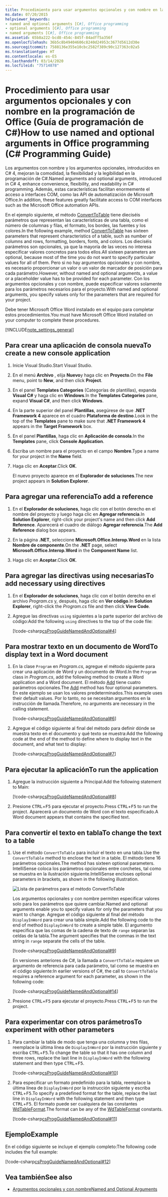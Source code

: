 ```yaml
---
title: Procedimiento para usar argumentos opcionales y con nombre en la programación de Office - Guía de programación de C#
ms.date: 07/20/2015
helpviewer_keywords:
- named and optional arguments [C#], Office programming
- optional arguments [C#], Office programming
- named arguments [C#], Office programming
ms.assetid: 65b8a222-bcd8-454c-845f-84adff5a356f
ms.openlocfilehash: 36b5c8b49404606c8240d24953c3677d5612d30e
ms.sourcegitcommit: 7588136e355e10cbc2582f389c90c127363c02a5
ms.translationtype: HT
ms.contentlocale: es-ES
ms.lasthandoff: 03/14/2020
ms.locfileid: "75714878"
---
```

# <a name="how-to-use-named-and-optional-arguments-in-office-programming-c-programming-guide"></a><span data-ttu-id="ebed7-102">Procedimiento para usar argumentos opcionales y con nombre en la programación de Office (Guía de programación de C#)</span><span class="sxs-lookup"><span data-stu-id="ebed7-102">How to use named and optional arguments in Office programming (C# Programming Guide)</span></span>

<span data-ttu-id="ebed7-103">Los argumentos con nombre y los argumentos opcionales, introducidos en C# 4, mejoran la comodidad, la flexibilidad y la legibilidad en la programación de C#.</span><span class="sxs-lookup"><span data-stu-id="ebed7-103">Named arguments and optional arguments, introduced in C# 4, enhance convenience, flexibility, and readability in C# programming.</span></span> <span data-ttu-id="ebed7-104">Además, estas características facilitan enormemente el acceso a interfaces COM, como las API de automatización de Microsoft Office.</span><span class="sxs-lookup"><span data-stu-id="ebed7-104">In addition, these features greatly facilitate access to COM interfaces such as the Microsoft Office automation APIs.</span></span>

<span data-ttu-id="ebed7-105">En el ejemplo siguiente, el método [ConvertToTable](<xref:Microsoft.Office.Interop.Word.Range.ConvertToTable%2A>) tiene dieciséis parámetros que representan las características de una tabla, como el número de columnas y filas, el formato, los bordes, las fuentes y los colores.</span><span class="sxs-lookup"><span data-stu-id="ebed7-105">In the following example, method [ConvertToTable](<xref:Microsoft.Office.Interop.Word.Range.ConvertToTable%2A>) has sixteen parameters that represent characteristics of a table, such as number of columns and rows, formatting, borders, fonts, and colors.</span></span> <span data-ttu-id="ebed7-106">Los dieciséis parámetros son opcionales, ya que la mayoría de las veces no interesa especificar valores concretos para todos ellos.</span><span class="sxs-lookup"><span data-stu-id="ebed7-106">All sixteen parameters are optional, because most of the time you do not want to specify particular values for all of them.</span></span> <span data-ttu-id="ebed7-107">Pero si no hay argumentos opcionales y con nombre, es necesario proporcionar un valor o un valor de marcador de posición para cada parámetro.</span><span class="sxs-lookup"><span data-stu-id="ebed7-107">However, without named and optional arguments, a value or a placeholder value has to be provided for each parameter.</span></span> <span data-ttu-id="ebed7-108">Con los argumentos opcionales y con nombre, puede especificar valores solamente para los parámetros necesarios para el proyecto.</span><span class="sxs-lookup"><span data-stu-id="ebed7-108">With named and optional arguments, you specify values only for the parameters that are required for your project.</span></span>

<span data-ttu-id="ebed7-109">Debe tener Microsoft Office Word instalado en el equipo para completar estos procedimientos.</span><span class="sxs-lookup"><span data-stu-id="ebed7-109">You must have Microsoft Office Word installed on your computer to complete these procedures.</span></span>

[!INCLUDE[note_settings_general](~/includes/note-settings-general-md.md)]

## <a name="to-create-a-new-console-application"></a><span data-ttu-id="ebed7-110">Para crear una aplicación de consola nueva</span><span class="sxs-lookup"><span data-stu-id="ebed7-110">To create a new console application</span></span>

1. <span data-ttu-id="ebed7-111">Inicie Visual Studio.</span><span class="sxs-lookup"><span data-stu-id="ebed7-111">Start Visual Studio.</span></span>

2. <span data-ttu-id="ebed7-112">En el menú **Archivo** , elija **Nuevo**y haga clic en **Proyecto**.</span><span class="sxs-lookup"><span data-stu-id="ebed7-112">On the **File** menu, point to **New**, and then click **Project**.</span></span>

3. <span data-ttu-id="ebed7-113">En el panel **Templates Categories** (Categorías de plantillas), expanda **Visual C#** y haga clic en **Windows**.</span><span class="sxs-lookup"><span data-stu-id="ebed7-113">In the **Templates Categories** pane, expand **Visual C#**, and then click **Windows**.</span></span>

4. <span data-ttu-id="ebed7-114">En la parte superior del panel **Plantillas**, asegúrese de que **.NET Framework 4** aparece en el cuadro **Plataforma de destino**.</span><span class="sxs-lookup"><span data-stu-id="ebed7-114">Look in the top of the **Templates** pane to make sure that **.NET Framework 4** appears in the **Target Framework** box.</span></span>

5. <span data-ttu-id="ebed7-115">En el panel **Plantillas**, haga clic en **Aplicación de consola**.</span><span class="sxs-lookup"><span data-stu-id="ebed7-115">In the **Templates** pane, click **Console Application**.</span></span>

6. <span data-ttu-id="ebed7-116">Escriba un nombre para el proyecto en el campo **Nombre**.</span><span class="sxs-lookup"><span data-stu-id="ebed7-116">Type a name for your project in the **Name** field.</span></span>

7. <span data-ttu-id="ebed7-117">Haga clic en **Aceptar**.</span><span class="sxs-lookup"><span data-stu-id="ebed7-117">Click **OK**.</span></span>

     <span data-ttu-id="ebed7-118">El nuevo proyecto aparece en el **Explorador de soluciones**.</span><span class="sxs-lookup"><span data-stu-id="ebed7-118">The new project appears in **Solution Explorer**.</span></span>

## <a name="to-add-a-reference"></a><span data-ttu-id="ebed7-119">Para agregar una referencia</span><span class="sxs-lookup"><span data-stu-id="ebed7-119">To add a reference</span></span>

1. <span data-ttu-id="ebed7-120">En el **Explorador de soluciones**, haga clic con el botón derecho en el nombre del proyecto y luego haga clic en **Agregar referencia**.</span><span class="sxs-lookup"><span data-stu-id="ebed7-120">In **Solution Explorer**, right-click your project's name and then click **Add Reference**.</span></span> <span data-ttu-id="ebed7-121">Aparecerá el cuadro de diálogo **Agregar referencia**.</span><span class="sxs-lookup"><span data-stu-id="ebed7-121">The **Add Reference** dialog box appears.</span></span>

2. <span data-ttu-id="ebed7-122">En la página **.NET**, seleccione **Microsoft.Office.Interop.Word** en la lista **Nombre de componente**.</span><span class="sxs-lookup"><span data-stu-id="ebed7-122">On the **.NET** page, select **Microsoft.Office.Interop.Word** in the **Component Name** list.</span></span>

3. <span data-ttu-id="ebed7-123">Haga clic en **Aceptar**.</span><span class="sxs-lookup"><span data-stu-id="ebed7-123">Click **OK**.</span></span>

## <a name="to-add-necessary-using-directives"></a><span data-ttu-id="ebed7-124">Para agregar las directivas using necesarias</span><span class="sxs-lookup"><span data-stu-id="ebed7-124">To add necessary using directives</span></span>

1. <span data-ttu-id="ebed7-125">En el **Explorador de soluciones**, haga clic con el botón derecho en el archivo *Program.cs* y, después, haga clic en **Ver código**.</span><span class="sxs-lookup"><span data-stu-id="ebed7-125">In **Solution Explorer**, right-click the *Program.cs* file and then click **View Code**.</span></span>

2. <span data-ttu-id="ebed7-126">Agregue las directivas `using` siguientes a la parte superior del archivo de código:</span><span class="sxs-lookup"><span data-stu-id="ebed7-126">Add the following `using` directives to the top of the code file:</span></span>

     [!code-csharp[csProgGuideNamedAndOptional#4](~/samples/snippets/csharp/VS_Snippets_VBCSharp/csprogguidenamedandoptional/cs/wordprogram.cs#4)]

## <a name="to-display-text-in-a-word-document"></a><span data-ttu-id="ebed7-127">Para mostrar texto en un documento de Word</span><span class="sxs-lookup"><span data-stu-id="ebed7-127">To display text in a Word document</span></span>

1. <span data-ttu-id="ebed7-128">En la clase `Program` en *Program.cs*, agregue el método siguiente para crear una aplicación de Word y un documento de Word.</span><span class="sxs-lookup"><span data-stu-id="ebed7-128">In the `Program` class in *Program.cs*, add the following method to create a Word application and a Word document.</span></span> <span data-ttu-id="ebed7-129">El método [Add](<xref:Microsoft.Office.Interop.Word.Documents.Add%2A>) tiene cuatro parámetros opcionales.</span><span class="sxs-lookup"><span data-stu-id="ebed7-129">The [Add](<xref:Microsoft.Office.Interop.Word.Documents.Add%2A>) method has four optional parameters.</span></span> <span data-ttu-id="ebed7-130">En este ejemplo se usan los valores predeterminados.</span><span class="sxs-lookup"><span data-stu-id="ebed7-130">This example uses their default values.</span></span> <span data-ttu-id="ebed7-131">Por lo tanto, no se necesitan argumentos en la instrucción de llamada.</span><span class="sxs-lookup"><span data-stu-id="ebed7-131">Therefore, no arguments are necessary in the calling statement.</span></span>

     [!code-csharp[csProgGuideNamedAndOptional#6](~/samples/snippets/csharp/VS_Snippets_VBCSharp/csprogguidenamedandoptional/cs/wordprogram.cs#6)]

2. <span data-ttu-id="ebed7-132">Agregue el código siguiente al final del método para definir dónde se muestra texto en el documento y qué texto se muestra:</span><span class="sxs-lookup"><span data-stu-id="ebed7-132">Add the following code at the end of the method to define where to display text in the document, and what text to display:</span></span>

     [!code-csharp[csProgGuideNamedAndOptional#7](~/samples/snippets/csharp/VS_Snippets_VBCSharp/csprogguidenamedandoptional/cs/wordprogram.cs#7)]

## <a name="to-run-the-application"></a><span data-ttu-id="ebed7-133">Para ejecutar la aplicación</span><span class="sxs-lookup"><span data-stu-id="ebed7-133">To run the application</span></span>

1. <span data-ttu-id="ebed7-134">Agregue la instrucción siguiente a Principal:</span><span class="sxs-lookup"><span data-stu-id="ebed7-134">Add the following statement to Main:</span></span>

     [!code-csharp[csProgGuideNamedAndOptional#8](~/samples/snippets/csharp/VS_Snippets_VBCSharp/csprogguidenamedandoptional/cs/wordprogram.cs#8)]

2. <span data-ttu-id="ebed7-135">Presione <kbd>CTRL</kbd>+<kbd>F5</kbd> para ejecutar el proyecto.</span><span class="sxs-lookup"><span data-stu-id="ebed7-135">Press <kbd>CTRL</kbd>+<kbd>F5</kbd> to run the project.</span></span> <span data-ttu-id="ebed7-136">Aparecerá un documento de Word con el texto especificado.</span><span class="sxs-lookup"><span data-stu-id="ebed7-136">A Word document appears that contains the specified text.</span></span>

## <a name="to-change-the-text-to-a-table"></a><span data-ttu-id="ebed7-137">Para convertir el texto en tabla</span><span class="sxs-lookup"><span data-stu-id="ebed7-137">To change the text to a table</span></span>
  
1. <span data-ttu-id="ebed7-138">Use el método `ConvertToTable` para incluir el texto en una tabla.</span><span class="sxs-lookup"><span data-stu-id="ebed7-138">Use the `ConvertToTable` method to enclose the text in a table.</span></span> <span data-ttu-id="ebed7-139">El método tiene 16 parámetros opcionales.</span><span class="sxs-lookup"><span data-stu-id="ebed7-139">The method has sixteen optional parameters.</span></span> <span data-ttu-id="ebed7-140">IntelliSense coloca los parámetros opcionales entre corchetes, tal como se muestra en la ilustración siguiente.</span><span class="sxs-lookup"><span data-stu-id="ebed7-140">IntelliSense encloses optional parameters in brackets, as shown in the following illustration.</span></span>

     ![Lista de parámetros para el método ConvertToTable](./media/how-to-use-named-and-optional-arguments-in-office-programming/convert-table-parameters.png)

     <span data-ttu-id="ebed7-142">Los argumentos opcionales y con nombre permiten especificar valores solo para los parámetros que quiere cambiar.</span><span class="sxs-lookup"><span data-stu-id="ebed7-142">Named and optional arguments enable you to specify values for only the parameters that you want to change.</span></span> <span data-ttu-id="ebed7-143">Agregue el código siguiente al final del método `DisplayInWord` para crear una tabla simple.</span><span class="sxs-lookup"><span data-stu-id="ebed7-143">Add the following code to the end of method `DisplayInWord` to create a simple table.</span></span> <span data-ttu-id="ebed7-144">El argumento especifica que las comas de la cadena de texto de `range` separan las celdas de la tabla.</span><span class="sxs-lookup"><span data-stu-id="ebed7-144">The argument specifies that the commas in the text string in `range` separate the cells of the table.</span></span>

     [!code-csharp[csProgGuideNamedAndOptional#9](~/samples/snippets/csharp/VS_Snippets_VBCSharp/csprogguidenamedandoptional/cs/wordprogram.cs#9)]

     <span data-ttu-id="ebed7-145">En versiones anteriores de C#, la llamada a `ConvertToTable` requiere un argumento de referencia para cada parámetro, tal como se muestra en el código siguiente:</span><span class="sxs-lookup"><span data-stu-id="ebed7-145">In earlier versions of C#, the call to `ConvertToTable` requires a reference argument for each parameter, as shown in the following code:</span></span>
  
     [!code-csharp[csProgGuideNamedAndOptional#14](~/samples/snippets/csharp/VS_Snippets_VBCSharp/csprogguidenamedandoptional/cs/wordprogram.cs#14)]

2. <span data-ttu-id="ebed7-146">Presione <kbd>CTRL</kbd>+<kbd>F5</kbd> para ejecutar el proyecto.</span><span class="sxs-lookup"><span data-stu-id="ebed7-146">Press <kbd>CTRL</kbd>+<kbd>F5</kbd> to run the project.</span></span>

## <a name="to-experiment-with-other-parameters"></a><span data-ttu-id="ebed7-147">Para experimentar con otros parámetros</span><span class="sxs-lookup"><span data-stu-id="ebed7-147">To experiment with other parameters</span></span>

1. <span data-ttu-id="ebed7-148">Para cambiar la tabla de modo que tenga una columna y tres filas, reemplace la última línea de `DisplayInWord` por la instrucción siguiente y escriba <kbd>CTRL</kbd>+<kbd>F5</kbd>.</span><span class="sxs-lookup"><span data-stu-id="ebed7-148">To change the table so that it has one column and three rows, replace the last line in `DisplayInWord` with the following statement and then type <kbd>CTRL</kbd>+<kbd>F5</kbd>.</span></span>  

     [!code-csharp[csProgGuideNamedAndOptional#10](~/samples/snippets/csharp/VS_Snippets_VBCSharp/csprogguidenamedandoptional/cs/wordprogram.cs#10)]

2. <span data-ttu-id="ebed7-149">Para especificar un formato predefinido para la tabla, reemplace la última línea de `DisplayInWord` por la instrucción siguiente y escriba <kbd>CTRL</kbd>+<kbd>F5</kbd>.</span><span class="sxs-lookup"><span data-stu-id="ebed7-149">To specify a predefined format for the table, replace the last line in `DisplayInWord` with the following statement and then type <kbd>CTRL</kbd>+<kbd>F5</kbd>.</span></span> <span data-ttu-id="ebed7-150">El formato puede ser cualquiera de las constantes [WdTableFormat](<xref:Microsoft.Office.Interop.Word.WdTableFormat>).</span><span class="sxs-lookup"><span data-stu-id="ebed7-150">The format can be any of the [WdTableFormat](<xref:Microsoft.Office.Interop.Word.WdTableFormat>) constants.</span></span>

     [!code-csharp[csProgGuideNamedAndOptional#11](~/samples/snippets/csharp/VS_Snippets_VBCSharp/csprogguidenamedandoptional/cs/wordprogram.cs#11)]

## <a name="example"></a><span data-ttu-id="ebed7-151">Ejemplo</span><span class="sxs-lookup"><span data-stu-id="ebed7-151">Example</span></span>

<span data-ttu-id="ebed7-152">En el código siguiente se incluye el ejemplo completo:</span><span class="sxs-lookup"><span data-stu-id="ebed7-152">The following code includes the full example:</span></span>

 [!code-csharp[csProgGuideNamedAndOptional#12](~/samples/snippets/csharp/VS_Snippets_VBCSharp/csprogguidenamedandoptional/cs/wordprogram.cs#12)]

## <a name="see-also"></a><span data-ttu-id="ebed7-153">Vea también</span><span class="sxs-lookup"><span data-stu-id="ebed7-153">See also</span></span>

- [<span data-ttu-id="ebed7-154">Argumentos opcionales y con nombre</span><span class="sxs-lookup"><span data-stu-id="ebed7-154">Named and Optional Arguments</span></span>](./named-and-optional-arguments.md)
